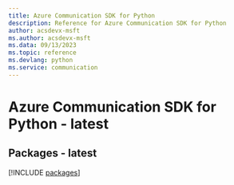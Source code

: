 ```yaml
---
title: Azure Communication SDK for Python
description: Reference for Azure Communication SDK for Python
author: acsdevx-msft
ms.author: acsdevx-msft
ms.data: 09/13/2023
ms.topic: reference
ms.devlang: python
ms.service: communication
---
```

# Azure Communication SDK for Python - latest
## Packages - latest
[!INCLUDE [packages](communication-index.md)]